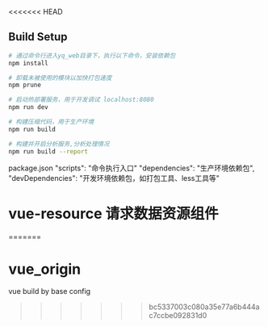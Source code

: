 <<<<<<< HEAD
## Build Setup

``` bash
# 通过命令行进入yq_web目录下，执行以下命令，安装依赖包
npm install

# 卸载未被使用的模块以加快打包速度
npm prune

# 启动热部署服务，用于开发调试 localhost:8080
npm run dev

# 构建压缩代码，用于生产环境
npm run build

# 构建并开启分析服务,分析处理情况
npm run build --report
```

package.json
  "scripts": "命令执行入口"
  "dependencies": "生产环境依赖包",
  "devDependencies": "开发环境依赖包，如打包工具、less工具等"
  
# vue-resource 请求数据资源组件
=======
# vue_origin
vue build by base config
>>>>>>> bc5337003c080a35e77a6b444ac7ccbe092831d0
